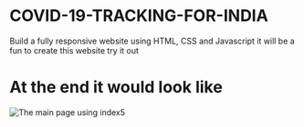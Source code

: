# COVID-19-TRACKING-FOR-INDIA
Build a fully responsive website  using HTML, CSS and Javascript
it will be a fun to create this website try it out

# At the end it would look like
![The main page using index5]()
